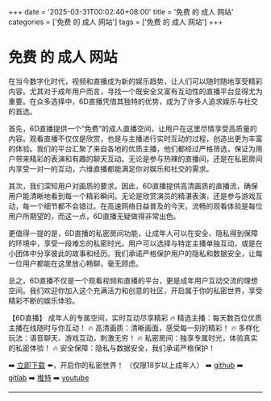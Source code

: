 +++
date = '2025-03-31T00:02:40+08:00'
title = '免费 的 成人 网站'
categories = ['免费 的 成人 网站']
tags = ['免费 的 成人 网站']
+++

# 免费 的 成人 网站

在当今数字化时代，视频和直播成为新的娱乐趋势，让人们可以随时随地享受精彩内容。尤其对于成年用户而言，寻找一个既安全又富有互动性的直播平台显得尤为重要。在众多选择中，6D直播凭借其独特的优势，成为了许多人追求娱乐与社交的首选。

首先，6D直播提供一个“免费”的成人直播空间，让用户在这里尽情享受高质量的内容。观看直播不仅仅是欣赏，也是与主播进行实时互动的过程，创造出更为丰富的体验。我们的平台汇聚了来自各地的优质主播，他们都经过严格筛选，保证为用户带来精彩的表演和有趣的聊天互动。无论是参与热辣的直播间，还是在私密房间内享受一对一的互动，六维直播都能满足你对娱乐和社交的需求。

其次，我们深知用户对画质的要求。因此，6D直播提供高清画质的直播流，确保用户能清晰地看到每一个精彩瞬间。无论是欣赏演员的精湛表演，还是参与游戏互动，每一个细节都不会错过。在高速网络日益普及的今天，流畅的观看体验是每位用户所期望的，而这一点，6D直播无疑做得非常出色。

更值得一提的是，6D直播的私密房间功能，让成年人可以在安全、隐私得到保障的环境中，享受一段难忘的私密时光。用户可以选择与特定主播单独互动，或是在小团体中分享彼此的故事和经历。我们承诺严格保护用户的隐私和数据安全，让每一位用户都能在这里放心畅聊，毫无顾虑。

总之，6D直播不仅是一个观看视频和直播的平台，更是成年用户互动交流的理想空间。我们欢迎你加入这个充满活力和创意的社区，开启属于你的私密世界，享受精彩不断的娱乐体验。

【6D直播】
成年人的专属空间，实时互动尽享精彩
🔥 精选主播：每天数百位优质主播在线随时与你互动！
🔥 高清画质：清晰画面，感受每一刻的精彩！
🔥 多样化玩法：语音聊天、游戏互动，刺激无穷！
🔥 私密房间：独享专属时光，体验真实的私密体验！
🔥 安全保障：隐私与数据安全，我们承诺严格保护！

➡️ [立即下载](https://down123.s3.ap-east-1.amazonaws.com/down/down.html?channelCode=blog) ⬅️，开启你的私密世界！
（仅限18岁以上成年人）
➡️ [github](https://aldult-live.github.io/)
➡️ [gitlab](https://seo-09598d.gitlab.io/)
➡️ [推特](https://x.com/wegame33)
➡️ [youtube](https://www.youtube.com/@6Dlive)

---
